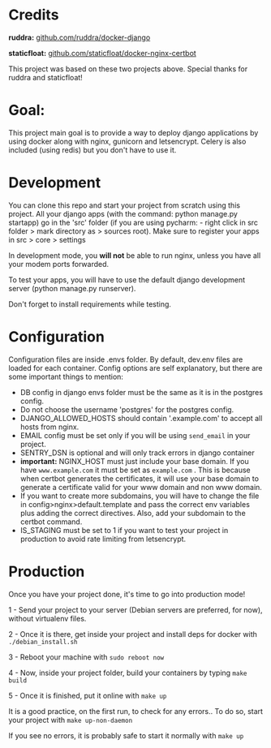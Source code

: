 # Credits
**ruddra:** [github.com/ruddra/docker-django](https://github.com/ruddra/docker-django)

**staticfloat:** [github.com/staticfloat/docker-nginx-certbot](https://github.com/staticfloat/docker-nginx-certbot)

This project was based on these two projects above. Special thanks for ruddra and staticfloat!

# Goal:
This project main goal is to provide a way to deploy django applications by using docker along with
nginx, gunicorn and letsencrypt. Celery is also included (using redis) but you don't have to use it.

# Development
You can clone this repo and start your project from scratch using this project. All your django apps 
(with the command: python manage.py startapp) go in the 'src' folder (if you are using pycharm: -
right click in src folder > mark directory as > sources root). Make sure to register your apps in src > core > settings

In development mode, you **will not** be able to run nginx, unless you have all your modem ports forwarded.

To test your apps, you will have to use the default django development server (python manage.py runserver).

Don't forget to install requirements while testing.

# Configuration
Configuration files are inside .envs folder. By default, dev.env files are loaded for each container.
Config options are self explanatory, but there are some important things to mention:
* DB config in django envs folder must be the same as it is in the postgres config.
* Do not choose the username 'postgres' for the postgres config.
* DJANGO_ALLOWED_HOSTS should contain '.example.com' to accept all hosts from nginx.
* EMAIL config must be set only if you will be using `send_email` in your project.
* SENTRY_DSN is optional and will only track errors in django container
* **important:** NGINX_HOST must just include your base domain. If you have `www.example.com`
  it must be set as `example.com` . This is because when certbot generates the certificates, it will
  use your base domain to generate a certificate valid for your www domain and non www domain.
* If you want to create more subdomains, you will have to change the file in config>nginx>default.template
  and pass the correct env variables plus adding the correct directives. Also, add your subdomain to the certbot command.
* IS_STAGING must be set to 1 if you want to test your project in production to avoid rate limiting from letsencrypt.

# Production
Once you have your project done, it's time to go into production mode!

1 - Send your project to your server (Debian servers are preferred, for now), without virtualenv files.

2 - Once it is there, get inside your project and install deps for docker with `./debian_install.sh`

3 - Reboot your machine with `sudo reboot now`

4 - Now, inside your project folder, build your containers by typing `make build`

5 - Once it is finished, put it online with `make up`


It is a good practice, on the first run, to check for any errors.. To do so, start your project with `make up-non-daemon`

If you see no errors, it is probably safe to start it normally with `make up`
